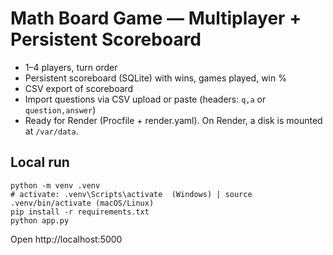 # Math Board Game — Multiplayer + Persistent Scoreboard

- 1–4 players, turn order
- Persistent scoreboard (SQLite) with wins, games played, win %
- CSV export of scoreboard
- Import questions via CSV upload or paste (headers: `q,a` or `question,answer`)
- Ready for Render (Procfile + render.yaml). On Render, a disk is mounted at `/var/data`.

## Local run
```
python -m venv .venv
# activate: .venv\Scripts\activate  (Windows) | source .venv/bin/activate (macOS/Linux)
pip install -r requirements.txt
python app.py
```
Open http://localhost:5000
